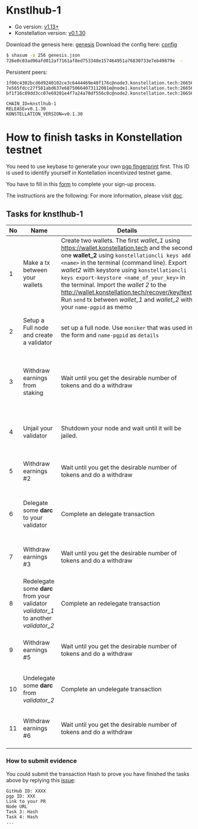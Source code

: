 # Knstlhub-1

- Go version: [v1.13+](https://golang.org/dl/)
- Konstellation version: [v0.1.30](https://github.com/konstellation/konstellation/releases)

Download the genesis here: [genesis](https://raw.githubusercontent.com/Konstellation/testnet/master/knstlhub-1/genesis.json)
Download the config here: [config](https://raw.githubusercontent.com/Konstellation/testnet/master/knstlhub-1/config.toml)

```bash
$ shasum -a 256 genesis.json
726e0c03ad96afd012af7161af8ed753348e157464951a76830733e7eb49879e  -
```

Persistent peers:

```
1f00c4302bcd6d9240102ce3c6444469e48f176c@node3.konstellation.tech:26656
7e565fdcc27f581abd637e68750664073112081e@node1.konstellation.tech:26656
bf1f16c89dd3cc07e69201e4f7a24a70df556c0c@node2.konstellation.tech:26656
```
```
CHAIN_ID=knstlhub-1
RELEASE=v0.1.30
KONSTELLATION_VERSION=v0.1.30
```

# How to finish tasks in Konstellation testnet

You need to use keybase to generate your own [pgp fingerprint](https://github.com/Konstellation/testnet/blob/master/How%20to%20use%20keybase.md) first. This ID is used to identify yourself in Kontellation incentivized  testnet game. 

You have to fill in this [form](https://forms.gle/L1n9bacVSxEJm8GF9) to complete your sign-up process. 

The instructions are the following: 
For more information, please visit [doc](https://docs.google.com/document/d/1_oAd4pj3v7yyU9akJtTQ9tZQKmgCtDETBHnTU27fEFo/edit?usp=sharing).

## Tasks for knstlhub-1


 | No   | Name                                           | Details                                                      | Criteria                                                     | Reward  |
  | ---- | ---------------------------------------------- | ------------------------------------------------------------ | ------------------------------------------------------------ | ------- |
  | 1    | Make a tx between your wallets | Create two wallets. The first *wallet_1* using https://wallet.konstellation.tech and the second one **wallet_2** using `konstellationcli keys add <name>` in the terminal (command line). Export *wallet2* with keystore using `konstellationcli keys export-keystore <name_of_your_key>` in the terminal. Import the *wallet 2* to the http://wallet.konstellation.tech/recover/key/text. Run `send` tx between *wallet_1* and *wallet_2* with your `name-pgpid` as memo | Submit two addresses, tx hash | 50 darc |
  | 2   | Setup a Full node and create a validator                             | set up a full node. Use `moniker` that was used in the form and `name-pgpid` as `details` | Submit your IP and the team could check the configuration of your node | 50 darc |
  | 3   | Withdraw earnings from staking          | Wait until you get the desirable number of tokens and do a withdraw    | Run `withdraw`  transaction with your `name-pgpid` as memo. Submit tx hash and the team could verify the details of transaction | 50 darc |
  | 4   | Unjail your validator      | Shutdown your node and wait until it will be jailed.                            | Run `unjail` transaction with your `name-pgpid` as memo. Submit your transaction hash | 50 darc |
  | 5   | Withdraw earnings #2          | Wait until you get the desirable number of tokens and do a withdraw    | Run `withdraw`  transaction with your `name-pgpid` as memo. Submit tx hash | 50 darc |
  | 6   | Delegate some **darc** to your validator      | Complete an delegate transaction                           | Run `delegate`transaction with your `name-pgpid` as memo. Submit your transaction hash | 50 darc |  
  | 7   | Withdraw earnings #3          | Wait until you get the desirable number of tokens and do a withdraw    | Run `withdraw`  transaction with your `name-pgpid` as memo. Submit tx hash | 50 darc |
  | 8   | Redelegate some **darc** from your validator *validator_1* to another *validator_2*           |  Complete an redelegate transaction          | Run `redelegate begin`  transaction with your `name-pgpid` as memo. Submit tx hash | 50 darc |
  | 9   | Withdraw earnings #5          | Wait until you get the desirable number of tokens and do a withdraw    | Run `withdraw`  transaction with your `name-pgpid` as memo. Submit tx hash | 50 darc |
  | 10  | Undelegate some **darc** from *validator_2*           |  Complete an undelegate transaction          | Run `begin_unbond`  transaction with your `name-pgpid` as memo. Submit tx hash | 50 darc |*           |  Complete an redelegate transaction          | Run `redelegate begin`  transaction with your `name-pgpid` as memo. Submit tx hash | 50 darc |
  | 11   | Withdraw earnings #6          | Wait until you get the desirable number of tokens and do a withdraw    | Run `withdraw`  transaction with your `name-pgpid` as memo. Submit tx hash | 50 darc |
  
### How to submit evidence

You could submit the transaction Hash to prove you have finished the tasks above by replying this [issue](https://github.com/konstellation/testnet/issues/1):

```
GitHub ID: XXXX
pgp ID: XXX
Link to your PR
Node URL
Task 3: Hash
Task 4: Hash
...
```
